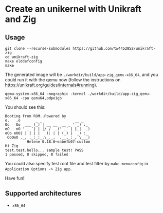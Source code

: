 # Create an unikernel with Unikraft and Zig

## Usage

```
git clone --recurse-submodules https://github.com/tw4452852/unikraft-zig
cd unikraft-zig
make olddefconfig
make
```

The generated image will be `./workdir/build/app-zig_qemu-x86_64`,
and you could run it with the qemu now (follow the instructions on https://unikraft.org/guides/internals#running).

```
qemu-system-x86_64 -nographic -kernel ./workdir/build/app-zig_qemu-x86_64 -cpu qemu64,pdpe1gb
```

You should see this:

```
Booting from ROM..Powered by
o.   .o       _ _               __ _
Oo   Oo  ___ (_) | __ __  __ _ ' _) :_
oO   oO ' _ `| | |/ /  _)' _` | |_|  _)
oOo oOO| | | | |   (| | | (_) |  _) :_
 OoOoO ._, ._:_:_,\_._,  .__,_:_, \___)
          Helene 0.18.0~eabefb07-custom
Hi Zig
test.test.hello... sample test! PASS
1 passed, 0 skipped, 0 failed
```

You could also specify test root file and test filter by `make menuconfig`
in `Application Options -> Zig app`.

Have fun!

## Supported architectures
- `x86_64`
